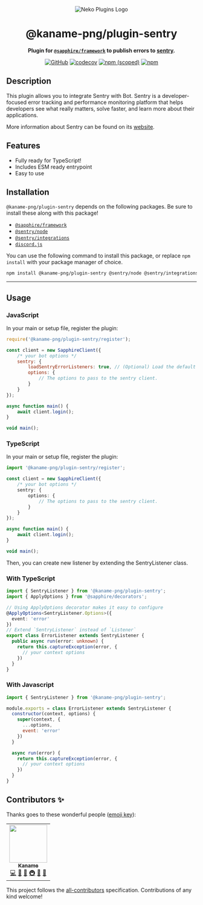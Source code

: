 <div align="center">

![Neko Plugins Logo](https://raw.githubusercontent.com/kaname-png/neko-plugins/main/assets/logo.png)

# @kaname-png/plugin-sentry

**Plugin for [`@sapphire/framework`](https://github.com/sapphiredev/framework) to publish errors to [sentry](https://sentry.io).**

[![GitHub](https://img.shields.io/github/license/kaname-png/neko-plugins)](https://github.com/kaname-png/neko-plugins/blob/main/LICENSE.md)
[![codecov](https://codecov.io/gh/sawa-ko/neko-plugins/branch/main/graph/badge.svg?token=7B0AVB4YG6)](https://codecov.io/gh/kaname-png/neko-plugins)
[![npm (scoped)](https://img.shields.io/npm/v/@kaname-png/plugin-sentry?color=crimson&logo=npm)](https://www.npmjs.com/package/@kaname-png/plugin-sentry)
[![npm](https://img.shields.io/npm/dt/@kaname-png/plugin-sentry?color=crimson&logo=npm)](https://www.npmjs.com/package/@kaname-png/plugin-sentry)

</div>

## Description

This plugin allows you to integrate Sentry with Bot. Sentry is a developer-focused error tracking and performance
monitoring platform that helps developers see what really matters, solve faster, and learn more about their
applications.

More information about Sentry can be found on its [website](https://sentry.io).

## Features

- Fully ready for TypeScript!
- Includes ESM ready entrypoint
- Easy to use

## Installation

`@kaname-png/plugin-sentry` depends on the following packages. Be sure to install these along with this package!

- [`@sapphire/framework`](https://www.npmjs.com/package/@sapphire/framework)
- [`@sentry/node`](https://www.npmjs.com/package/@sentry/node)
- [`@sentry/integrations`](https://www.npmjs.com/package/@sentry/integrations)
- [`discord.js`](https://www.npmjs.com/package/discord.js)

You can use the following command to install this package, or replace `npm install` with your package manager of choice.

```sh
npm install @kaname-png/plugin-sentry @sentry/node @sentry/integrations @sapphire/framework discord.js
```

---

## Usage

### JavaScript

In your main or setup file, register the plugin:

```javascript
require('@kaname-png/plugin-sentry/register');

const client = new SapphireClient({
	/* your bot options */
	sentry: {
		loadSentryErrorListeners: true, // (Optional) Load the default events .
		options: {
			// The options to pass to the sentry client.
		}
	}
});

async function main() {
	await client.login();
}

void main();
```

### TypeScript

In your main or setup file, register the plugin:

```typescript
import '@kaname-png/plugin-sentry/register';

const client = new SapphireClient({
	/* your bot options */
	sentry: {
		options: {
			// The options to pass to the sentry client.
		}
	}
});

async function main() {
	await client.login();
}

void main();
```

Then, you can create new listener by extending the SentryListener class.

### With TypeScript

```typescript
import { SentryListener } from '@kaname-png/plugin-sentry';
import { ApplyOptions } from '@sapphire/decorators';

// Using ApplyOptions decorator makes it easy to configure
@ApplyOptions<SentryListener.Options>({
  event: 'error'
})
// Extend `SentryListener` instead of `Listener`
export class ErrorListener extends SentryListener {
  public async run(error: unknown) {
    return this.captureException(error, {
      // your context options
    })
  }
}
```

### With Javascript

```javascript
import { SentryListener } from '@kaname-png/plugin-sentry';

module.exports = class ErrorListener extends SentryListener {
  constructor(context, options) {
    super(context, {
      ...options,
      event: 'error'
    })
  }

  async run(error) {
    return this.captureException(error, {
      // your context options
    })
  }
}
```

## Contributors ✨

Thanks goes to these wonderful people ([emoji key](https://allcontributors.org/docs/en/emoji-key)):

<!-- ALL-CONTRIBUTORS-LIST:START - Do not remove or modify this section -->
<!-- prettier-ignore-start -->
<!-- markdownlint-disable -->
<table>
  <tr>
    <td align="center"><a href="https://kaname.netlify.app"><img src="https://avatars.githubusercontent.com/u/56084970?v=4?s=100" width="100px;" alt=""/><br /><sub><b>Kaname</b></sub></a><br /><a href="https://github.com/kaname-png/neko-plugins/commits?author=kaname-png" title="Code">💻</a> <a href="https://github.com/kaname-png/neko-plugins/issues?q=author%3Akaname-png" title="Bug reports">🐛</a> <a href="https://github.com/kaname-png/neko-plugins/commits?author=kaname-png" title="Documentation">📖</a> <a href="#infra-kaname-png" title="Infrastructure (Hosting, Build-Tools, etc)">🚇</a> <a href="#maintenance-kaname-png" title="Maintenance">🚧</a> <a href="https://github.com/kaname-png/neko-plugins/pulls?q=is%3Apr+reviewed-by%3Akaname-png" title="Reviewed Pull Requests">👀</a></td>
  </tr>
</table>

<!-- markdownlint-restore -->
<!-- prettier-ignore-end -->

<!-- ALL-CONTRIBUTORS-LIST:END -->

This project follows the [all-contributors](https://github.com/all-contributors/all-contributors) specification.
Contributions of any kind welcome!
